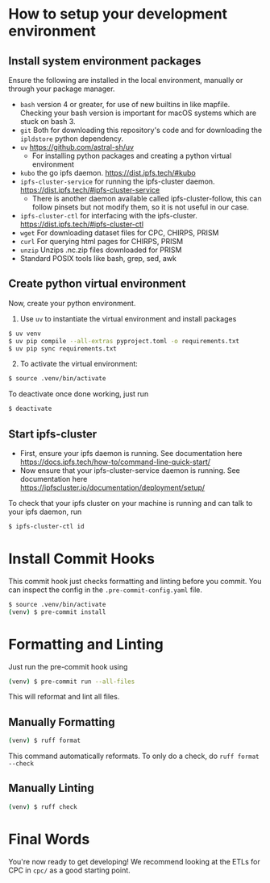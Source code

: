 # How to setup your development environment
## Install system environment packages
Ensure the following are installed in the local environment, manually or through your package manager.
+ `bash` version 4 or greater, for use of new builtins in like mapfile. Checking your bash version is important for macOS systems which are stuck on bash 3.
+ `git` Both for downloading this repository's code and for downloading the `ipldstore` python dependency.
+ `uv` https://github.com/astral-sh/uv
  + For installing python packages and creating a python virtual environment
+ `kubo` the go ipfs daemon. https://dist.ipfs.tech/#kubo
+ `ipfs-cluster-service` for running the ipfs-cluster daemon. https://dist.ipfs.tech/#ipfs-cluster-service
  + There is another daemon available called ipfs-cluster-follow, this can follow pinsets but not modify them, so it is not useful in our case.
+ `ipfs-cluster-ctl` for interfacing with the ipfs-cluster. https://dist.ipfs.tech/#ipfs-cluster-ctl
+ `wget` For downloading dataset files for CPC, CHIRPS, PRISM
+ `curl` For querying html pages for CHIRPS, PRISM
+ `unzip` Unzips .nc.zip files downloaded for PRISM
+ Standard POSIX tools like bash, grep, sed, awk

## Create python virtual environment
Now, create your python environment.
1. Use `uv` to instantiate the virtual environment and install packages
```sh
$ uv venv
$ uv pip compile --all-extras pyproject.toml -o requirements.txt
$ uv pip sync requirements.txt
```
2. To activate the virtual environment:
```sh
$ source .venv/bin/activate
```
To deactivate once done working, just run
```sh
$ deactivate
```

## Start ipfs-cluster
+ First, ensure your ipfs daemon is running. See documentation here https://docs.ipfs.tech/how-to/command-line-quick-start/
+ Now ensure that your ipfs-cluster-service daemon is running. See documentation here https://ipfscluster.io/documentation/deployment/setup/

To check that your ipfs cluster on your machine is running and can talk to your ipfs daemon, run
```sh
$ ipfs-cluster-ctl id
```

# Install Commit Hooks
This commit hook just checks formatting and linting before you commit. You can inspect the config in the `.pre-commit-config.yaml` file.
```sh
$ source .venv/bin/activate
(venv) $ pre-commit install
```

# Formatting and Linting
Just run the pre-commit hook using
```sh
(venv) $ pre-commit run --all-files
```
This will reformat and lint all files.

## Manually Formatting
```sh
(venv) $ ruff format
```
This command automatically reformats. To only do a check, do `ruff format --check`

## Manually Linting
```sh
(venv) $ ruff check
```

# Final Words
You're now ready to get developing! We recommend looking at the ETLs for CPC in `cpc/` as a good starting point.
